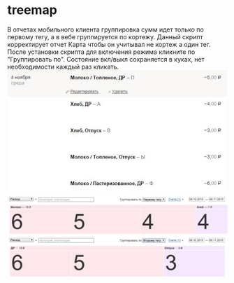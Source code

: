 # treemap
В отчетах мобильного клиента группировка сумм идет только по первому тегу, а в вебе группируется по кортежу. Данный скрипт корректирует отчет Карта чтобы он учитывал не кортеж а один тег.
После установки скрипта для включения режима кликните по "Группировать по". Состояние вкл/выкл сохраняется в куках, нет необходимости каждый раз кликать.
![](https://raw.githubusercontent.com/krasnovu/treemap/master/img/zentreemap3.jpg)
![](https://raw.githubusercontent.com/krasnovu/treemap/master/img/zentreemap1.jpg)
![](https://raw.githubusercontent.com/krasnovu/treemap/master/img/zentreemap2.jpg)
